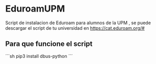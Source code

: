 # EduroamUPM
Script de instalacion de Eduroam para alumnos de la UPM , se puede descargar el script de tu universidad en https://cat.eduroam.org/#

## Para que funcione el script
 
 ´´´sh
 pip3 install dbus-python
 ´´´
